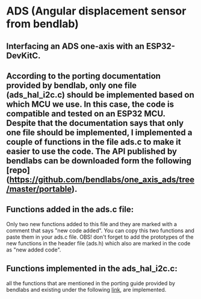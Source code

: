# ADS (Angular displacement sensor from bendlab)
Interfacing an ADS one-axis with an ESP32-DevKitC.
---
According to the porting documentation provided by bendlab, only one file (ads_hal_i2c.c) should be implemented based on which MCU we use.
In this case, the code is compatible and tested on an ESP32 MCU.
Despite that the documentation says that only one file should be implemented, I implemented a couple of functions in the file ads.c to make it easier to use the code.
The API published by bendlabs can be downloaded form the following [repo] (https://github.com/bendlabs/one_axis_ads/tree/master/portable).
---
## Functions added in the ads.c file:
Only two new functions added to this file and they are marked with a comment that says "new code added". You can copy this two functions and paste them in your ads.c file. OBS! don't forget to add the prototypes of the new functions in the header file (ads.h) which also are marked in the code as "new added code".
## Functions implemented in the ads_hal_i2c.c:
all the functions that are mentioned in the porting guide provided by bendlabs and existing under the following [link](https://github.com/bendlabs/one_axis_ads/tree/master/documentation), are implemented.


